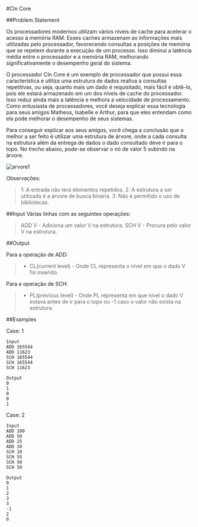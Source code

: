#CIn Core

##Problem Statement

Os processadores modernos utilizam vários níveis de cache para acelerar o acesso à memória RAM. Esses caches armazenam as informações mais utilizadas pelo processador, favorecendo consultas a posições de memória que se repetem durante a execução de um processo. Isso diminui a latência média entre o processador e a memória RAM, melhorando significativamente o desempenho geral do sistema.

O processador CIn Core é um exemplo de processador que possui essa característica e utiliza uma estrutura de dados reativa a consultas repetitivas, ou seja, quanto mais um dado é requisitado, mais fácil é obtê-lo, pois ele estará armazenado em um dos níveis de cache do processador. Isso reduz ainda mais a latência e melhora a velocidade de processamento. Como entusiasta de processadores, você deseja explicar essa tecnologia para seus amigos Matheus, Isabelle e Arthur, para que eles entendam como ela pode melhorar o desempenho de seus sistemas.

Para conseguir explicar aos seus amigos, você chega a conclusão que o melhor a ser feito é utilizar uma estrutura de árvore, onde a cada consulta na estrutura além da entrega de dados o dado consultado deve ir para o topo. No trecho abaixo, pode-se observar o nó de valor 5 subindo na árvore.

![arvore1](/lista2\cin-core\rotacao.png)

Observações:

>1: A entrada não terá elementos repetidos.
2: A estrutura a ser utilizada é a árvore de busca binária.
3: Não é permitido o uso de bibliotecas.

##Input
Várias linhas com as seguintes operações:

>ADD V - Adiciona um valor V na estrutura.
>SCH V - Procura pelo valor V na estrutura.

##Output

Para a operação de ADD:

> - CL(current level) - Onde CL representa o nível em que o dado V foi inserido.

Para a operação de SCH:

> - PL(previous level) - Onde PL representa em que nível o dado V estava antes de ir para o topo ou -1 caso o valor não exista na estrutura.

##Examples

Case: 1
```
Input
ADD 165544
ADD 11623
SCH 165544
SCH 165544
SCH 11623

Output
0
1
0
0
1
```

Case: 2

```
Input
ADD 100
ADD 50
ADD 25
ADD 10
SCH 10
SCH 55
SCH 50
SCH 50

Output
0
1
2
3
3
-1
2
0
```